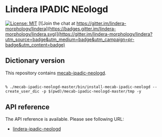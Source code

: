 # Lindera IPADIC NEologd

[![License: MIT](https://img.shields.io/badge/License-MIT-yellow.svg)](https://opensource.org/licenses/MIT) [![Join the chat at https://gitter.im/lindera-morphology/lindera](https://badges.gitter.im/lindera-morphology/lindera.svg)](https://gitter.im/lindera-morphology/lindera?utm_source=badge&utm_medium=badge&utm_campaign=pr-badge&utm_content=badge)


## Dictionary version

This repository contains [mecab-ipadic-neologd](https://github.com/neologd/mecab-ipadic-neologd).


## 
```
% ./mecab-ipadic-neologd-master/bin/install-mecab-ipadic-neologd --create_user_dic -p $(pwd)/mecab-ipadic-neologd-master/tmp -y
```

## API reference

The API reference is available. Please see following URL:
- <a href="https://docs.rs/lindera-ipadic-neologd" target="_blank">lindera-ipadic-neologd</a>
